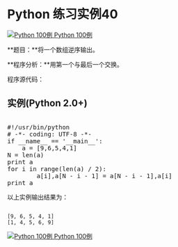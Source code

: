 Python 练习实例40
=============

 [![Python 100例](../images/up.gif)
 Python 100例](python-100-examples.html)


 **题目：**将一个数组逆序输出。

 **程序分析：**用第一个与最后一个交换。

 程序源代码：

  实例(Python 2.0+)
---------------

 <pre>

#!/usr/bin/python
# -*- coding: UTF-8 -*-
if __name__ == '__main__':
    a = [9,6,5,4,1]
N = len(a)
print a
for i in range(len(a) / 2):
        a[i],a[N - i - 1] = a[N - i - 1],a[i]
print a
</pre>

  以上实例输出结果为：

 
```

[9, 6, 5, 4, 1]
[1, 4, 5, 6, 9]

```

[![Python 100例](../images/up.gif)
 Python 100例](python-100-examples.html)